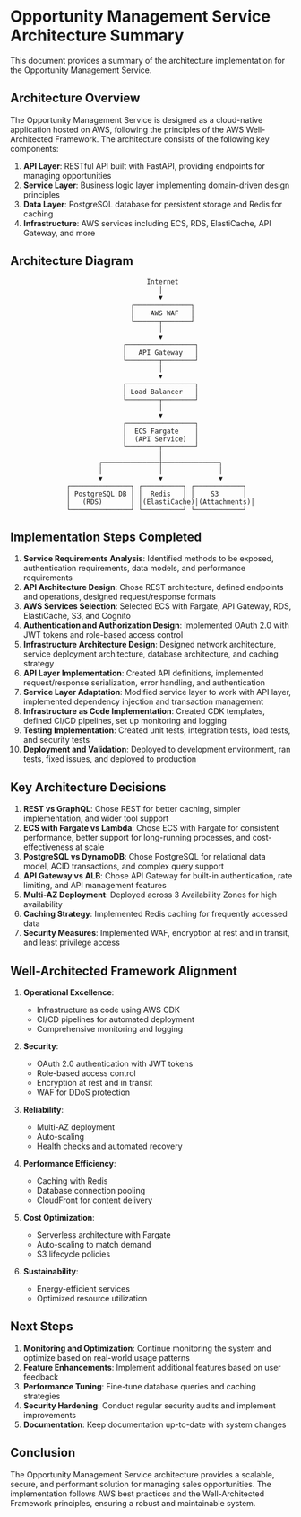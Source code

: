 # Opportunity Management Service Architecture Summary

This document provides a summary of the architecture implementation for the Opportunity Management Service.

## Architecture Overview

The Opportunity Management Service is designed as a cloud-native application hosted on AWS, following the principles of the AWS Well-Architected Framework. The architecture consists of the following key components:

1. **API Layer**: RESTful API built with FastAPI, providing endpoints for managing opportunities
2. **Service Layer**: Business logic layer implementing domain-driven design principles
3. **Data Layer**: PostgreSQL database for persistent storage and Redis for caching
4. **Infrastructure**: AWS services including ECS, RDS, ElastiCache, API Gateway, and more

## Architecture Diagram

```
                                  Internet
                                     │
                                     ▼
                              ┌──────────────┐
                              │    AWS WAF   │
                              └──────┬───────┘
                                     │
                                     ▼
                            ┌─────────────────┐
                            │   API Gateway   │
                            └────────┬────────┘
                                     │
                                     ▼
                            ┌─────────────────┐
                            │ Load Balancer   │
                            └────────┬────────┘
                                     │
                                     ▼
                            ┌─────────────────┐
                            │  ECS Fargate    │
                            │  (API Service)  │
                            └────────┬────────┘
                                     │
                      ┌──────────────┼──────────────┐
                      │              │              │
                      ▼              ▼              ▼
              ┌───────────────┐ ┌──────────┐ ┌────────────┐
              │ PostgreSQL DB │ │  Redis   │ │    S3      │
              │   (RDS)       │ │(ElastiCache)│(Attachments)│
              └───────────────┘ └──────────┘ └────────────┘
```

## Implementation Steps Completed

1. **Service Requirements Analysis**: Identified methods to be exposed, authentication requirements, data models, and performance requirements
2. **API Architecture Design**: Chose REST architecture, defined endpoints and operations, designed request/response formats
3. **AWS Services Selection**: Selected ECS with Fargate, API Gateway, RDS, ElastiCache, S3, and Cognito
4. **Authentication and Authorization Design**: Implemented OAuth 2.0 with JWT tokens and role-based access control
5. **Infrastructure Architecture Design**: Designed network architecture, service deployment architecture, database architecture, and caching strategy
6. **API Layer Implementation**: Created API definitions, implemented request/response serialization, error handling, and authentication
7. **Service Layer Adaptation**: Modified service layer to work with API layer, implemented dependency injection and transaction management
8. **Infrastructure as Code Implementation**: Created CDK templates, defined CI/CD pipelines, set up monitoring and logging
9. **Testing Implementation**: Created unit tests, integration tests, load tests, and security tests
10. **Deployment and Validation**: Deployed to development environment, ran tests, fixed issues, and deployed to production

## Key Architecture Decisions

1. **REST vs GraphQL**: Chose REST for better caching, simpler implementation, and wider tool support
2. **ECS with Fargate vs Lambda**: Chose ECS with Fargate for consistent performance, better support for long-running processes, and cost-effectiveness at scale
3. **PostgreSQL vs DynamoDB**: Chose PostgreSQL for relational data model, ACID transactions, and complex query support
4. **API Gateway vs ALB**: Chose API Gateway for built-in authentication, rate limiting, and API management features
5. **Multi-AZ Deployment**: Deployed across 3 Availability Zones for high availability
6. **Caching Strategy**: Implemented Redis caching for frequently accessed data
7. **Security Measures**: Implemented WAF, encryption at rest and in transit, and least privilege access

## Well-Architected Framework Alignment

1. **Operational Excellence**:
   - Infrastructure as code using AWS CDK
   - CI/CD pipelines for automated deployment
   - Comprehensive monitoring and logging

2. **Security**:
   - OAuth 2.0 authentication with JWT tokens
   - Role-based access control
   - Encryption at rest and in transit
   - WAF for DDoS protection

3. **Reliability**:
   - Multi-AZ deployment
   - Auto-scaling
   - Health checks and automated recovery

4. **Performance Efficiency**:
   - Caching with Redis
   - Database connection pooling
   - CloudFront for content delivery

5. **Cost Optimization**:
   - Serverless architecture with Fargate
   - Auto-scaling to match demand
   - S3 lifecycle policies

6. **Sustainability**:
   - Energy-efficient services
   - Optimized resource utilization

## Next Steps

1. **Monitoring and Optimization**: Continue monitoring the system and optimize based on real-world usage patterns
2. **Feature Enhancements**: Implement additional features based on user feedback
3. **Performance Tuning**: Fine-tune database queries and caching strategies
4. **Security Hardening**: Conduct regular security audits and implement improvements
5. **Documentation**: Keep documentation up-to-date with system changes

## Conclusion

The Opportunity Management Service architecture provides a scalable, secure, and performant solution for managing sales opportunities. The implementation follows AWS best practices and the Well-Architected Framework principles, ensuring a robust and maintainable system.
